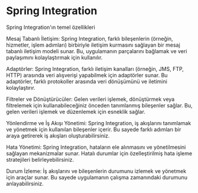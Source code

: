 # Spring Integration
Spring Integration'ın temel özellikleri

Mesaj Tabanlı İletişim: Spring Integration, farklı bileşenlerin (örneğin, hizmetler, işlem adımları) birbiriyle iletişim kurmasını sağlayan bir mesaj tabanlı iletişim modeli sunar. Bu, uygulamanın parçalarını bağlamak ve veri paylaşımını kolaylaştırmak için kullanılır.

Adaptörler: Spring Integration, farklı iletişim kanalları (örneğin, JMS, FTP, HTTP) arasında veri alışverişi yapabilmek için adaptörler sunar. Bu adaptörler, farklı protokoller arasında veri dönüşümünü ve iletimini kolaylaştırır.

Filtreler ve Dönüştürücüler: Gelen verileri işlemek, dönüştürmek veya filtrelemek için kullanabileceğiniz önceden tanımlanmış bileşenler sağlar. Bu, gelen verileri işlemek ve düzenlemek için esneklik sağlar.

Yönlendirme ve İş Akışı Yönetimi: Spring Integration, iş akışlarını tanımlamak ve yönetmek için kullanılan bileşenler içerir. Bu sayede farklı adımları bir araya getirerek iş akışları oluşturabilirsiniz.

Hata Yönetimi: Spring Integration, hataların ele alınmasını ve yönetilmesini sağlayan mekanizmalar sunar. Hatalı durumlar için özelleştirilmiş hata işleme stratejileri belirleyebilirsiniz.

Durum İzleme: İş akışlarını ve bileşenlerin durumunu izlemek ve yönetmek için araçlar sunar. Bu sayede uygulamanın çalışma zamanındaki durumunu anlayabilirsiniz.
